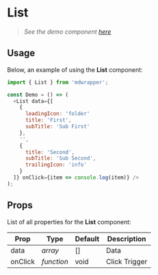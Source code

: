 # List

> _See the demo component [here](./List.jsx)_

## Usage

Below, an example of using the **List** component:

```js
import { List } from 'mdwrapper';

const Demo = () => (
  <List data={[
    {
      leadingIcon: 'folder'
      title: 'First',
      subTitle: 'Sub First'
    },
    '',
    {
      title: 'Second',
      subTitle: 'Sub Second',
      trailingIcon: 'info'
    }
  ]} onClick={item => console.log(item)} />
);
```

## Props

List of all properties for the **List** component:

| **Prop** | **Type** | **Default** | **Description** |
|--|--|--|--|
| data | _array_ | [] | Data |
| onClick | _function_ | void | Click Trigger |
